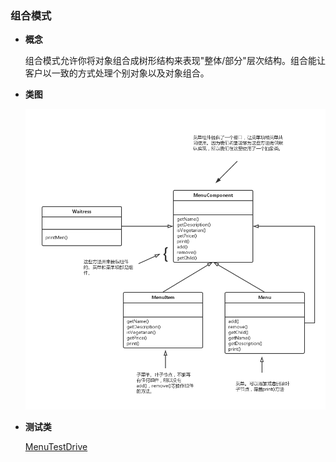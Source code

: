 ### 组合模式

- **概念**
  
  组合模式允许你将对象组合成树形结构来表现"整体/部分"层次结构。组合能让客户以一致的方式处理个别对象以及对象组合。
 
- **类图**
  
  ![类图在这里](https://github.com/wzqwsrf/design-patterns/blob/master/pictures/composite.png)

- **测试类**

  [MenuTestDrive](https://github.com/wzqwsrf/design-patterns/blob/master/src/composite/MenuTestDrive.java)
